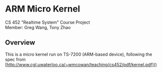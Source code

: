 # ARM Micro Kernel

CS 452 "Realtime System" Course Project  
Member: Greg Wang, Tony Zhao

## Overview

This is a micro kernel run on TS-7200 (ARM-based device), following the spec from [http://www.cgl.uwaterloo.ca/~wmcowan/teaching/cs452/pdf/kernel.pdf]()


